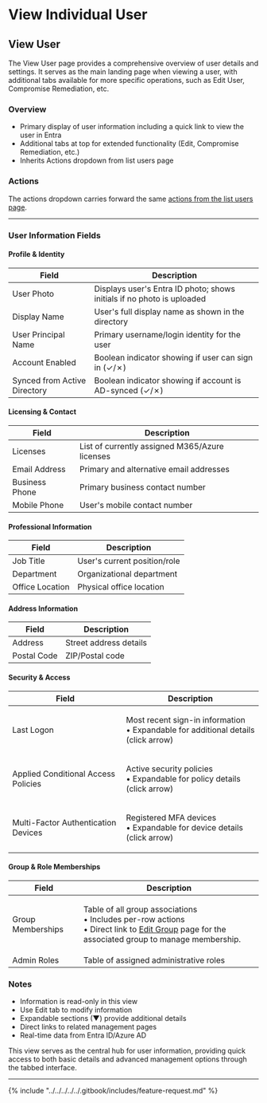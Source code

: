 # View Individual User

## View User

The View User page provides a comprehensive overview of user details and settings. It serves as the main landing page when viewing a user, with additional tabs available for more specific operations, such as Edit User, Compromise Remediation, etc.

### Overview

* Primary display of user information including a quick link to view the user in Entra
* Additional tabs at top for extended functionality (Edit, Compromise Remediation, etc.)
* Inherits Actions dropdown from list users page

### Actions

The actions dropdown carries forward the same [actions from the list users page](../#per-user-actions).

***

### User Information Fields

#### Profile & Identity

| Field                        | Description                                                            |
| ---------------------------- | ---------------------------------------------------------------------- |
| User Photo                   | Displays user's Entra ID photo; shows initials if no photo is uploaded |
| Display Name                 | User's full display name as shown in the directory                     |
| User Principal Name          | Primary username/login identity for the user                           |
| Account Enabled              | Boolean indicator showing if user can sign in (✓/✗)                    |
| Synced from Active Directory | Boolean indicator showing if account is AD-synced (✓/✗)                |

#### Licensing & Contact

| Field          | Description                                    |
| -------------- | ---------------------------------------------- |
| Licenses       | List of currently assigned M365/Azure licenses |
| Email Address  | Primary and alternative email addresses        |
| Business Phone | Primary business contact number                |
| Mobile Phone   | User's mobile contact number                   |

#### Professional Information

| Field           | Description                  |
| --------------- | ---------------------------- |
| Job Title       | User's current position/role |
| Department      | Organizational department    |
| Office Location | Physical office location     |

#### Address Information

| Field       | Description            |
| ----------- | ---------------------- |
| Address     | Street address details |
| Postal Code | ZIP/Postal code        |

#### Security & Access

| Field                               | Description                                                                                 |
| ----------------------------------- | ------------------------------------------------------------------------------------------- |
| Last Logon                          | <p>Most recent sign-in information<br>• Expandable for additional details (click arrow)</p> |
| Applied Conditional Access Policies | <p>Active security policies<br>• Expandable for policy details (click arrow)</p>            |
| Multi-Factor Authentication Devices | <p>Registered MFA devices<br>• Expandable for device details (click arrow)</p>              |

#### Group & Role Memberships

| Field             | Description                                                                                                                                                                                |
| ----------------- | ------------------------------------------------------------------------------------------------------------------------------------------------------------------------------------------ |
| Group Memberships | <p>Table of all group associations<br>• Includes per-row actions<br>• Direct link to <a href="../../groups/edit.md">Edit Group</a> page for the associated group to manage membership.</p> |
| Admin Roles       | Table of assigned administrative roles                                                                                                                                                     |

### Notes

* Information is read-only in this view
* Use Edit tab to modify information
* Expandable sections (▼) provide additional details
* Direct links to related management pages
* Real-time data from Entra ID/Azure AD

This view serves as the central hub for user information, providing quick access to both basic details and advanced management options through the tabbed interface.

***

{% include "../../../../../.gitbook/includes/feature-request.md" %}
